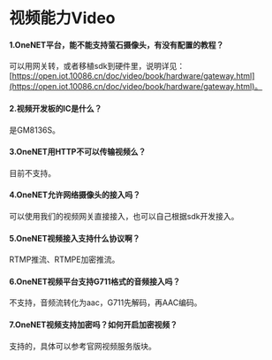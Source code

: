 # 视频能力Video

#### 1.OneNET平台，能不能支持萤石摄像头，有没有配置的教程？

可以用网关转，或者移植sdk到硬件里，说明详见：[https://open.iot.10086.cn/doc/video/book/hardware/gateway.html](https://open.iot.10086.cn/doc/video/book/hardware/gateway.html)。

#### 2.视频开发板的IC是什么？

是GM8136S。

#### 3.OneNET用HTTP不可以传输视频么？

目前不支持。

#### 4.OneNET允许网络摄像头的接入吗？

可以使用我们的视频网关直接接入，也可以自己根据sdk开发接入。

#### 5.OneNET视频接入支持什么协议啊？

RTMP推流、RTMPE加密推流。

#### 6.OneNET视频平台支持G711格式的音频接入吗？

不支持，音频流转化为aac，G711先解码，再AAC编码。

#### 7.OneNET视频支持加密吗？如何开启加密视频？

支持的，具体可以参考官网视频服务版块。